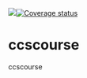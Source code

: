 ![](https://travis-ci.org/Sumidu/ccscourse.svg?branch=master)[![Coverage status](https://codecov.io/gh/Sumidu/ccscourse/branch/master/graph/badge.svg)](https://codecov.io/github/Sumidu/ccscourse?branch=master)

# ccscourse
ccscourse
